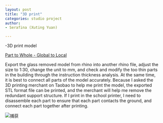 ```yaml
---
layout: post
title: "3D print"
categories: studio project
author:
- Serafina (Xuting Yuan)

---
```


-3D print model

[Part to Whole - Global to Local](http://keanmgc.github.io/2021fall3yr-studio/)

Export the glass removed model from rhino into another rhino file, adjust the size to 1:30, change the unit to mm, and check and modify the too thin parts in the building through the instruction thickness analysis. At the same time, it is best to connect all parts of the model accurately. Because I asked the 3D printing merchant on Taobao to help me print the model, the exported STL format file can be printed, and the merchant will help me remove the redundant support structure. If I print in the school printer, I need to disassemble each part to ensure that each part contacts the ground, and connect each part together after printing.

![捕获](https://user-images.githubusercontent.com/90553458/138620964-b91f4da8-9901-4a8a-bfe8-dd250c6480af.PNG)

